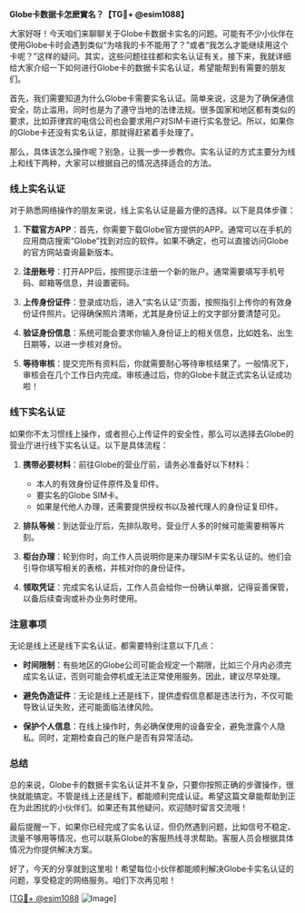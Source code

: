 **Globe卡数据卡怎麽實名？【TG💪+ @esim1088】**

大家好呀！今天咱们来聊聊关于Globe卡数据卡实名的问题。可能有不少小伙伴在使用Globe卡时会遇到类似“为啥我的卡不能用了？”或者“我怎么才能继续用这个卡呢？”这样的疑问。其实，这些问题往往都和实名认证有关。接下来，我就详细给大家介绍一下如何进行Globe卡的数据卡实名认证，希望能帮到有需要的朋友们。

首先，我们需要知道为什么Globe卡需要实名认证。简单来说，这是为了确保通信安全，防止滥用，同时也是为了遵守当地的法律法规。很多国家和地区都有类似的要求，比如菲律宾的电信公司也会要求用户对SIM卡进行实名登记。所以，如果你的Globe卡还没有实名认证，那就得赶紧着手处理了。

那么，具体该怎么操作呢？别急，让我一步一步教你。实名认证的方式主要分为线上和线下两种，大家可以根据自己的情况选择适合的方法。

### **线上实名认证**

对于熟悉网络操作的朋友来说，线上实名认证是最方便的选择。以下是具体步骤：

1. **下载官方APP**：首先，你需要下载Globe官方提供的APP。通常可以在手机的应用商店搜索“Globe”找到对应的软件。如果不确定，也可以直接访问Globe的官方网站查询最新版本。

2. **注册账号**：打开APP后，按照提示注册一个新的账户。通常需要填写手机号码、邮箱等信息，并设置密码。

3. **上传身份证件**：登录成功后，进入“实名认证”页面，按照指引上传你的有效身份证件照片。记得确保照片清晰，尤其是身份证上的文字部分要清楚可见。

4. **验证身份信息**：系统可能会要求你输入身份证上的相关信息，比如姓名、出生日期等，以进一步核对身份。

5. **等待审核**：提交完所有资料后，你就需要耐心等待审核结果了。一般情况下，审核会在几个工作日内完成。审核通过后，你的Globe卡就正式实名认证成功啦！

### **线下实名认证**

如果你不太习惯线上操作，或者担心上传证件的安全性，那么可以选择去Globe的营业厅进行线下实名认证。以下是具体流程：

1. **携带必要材料**：前往Globe的营业厅前，请务必准备好以下材料：
   - 本人的有效身份证件原件及复印件。
   - 要实名的Globe SIM卡。
   - 如果是代他人办理，还需要提供授权书以及被代理人的身份证复印件。

2. **排队等候**：到达营业厅后，先排队取号。营业厅人多的时候可能需要稍等片刻。

3. **柜台办理**：轮到你时，向工作人员说明你是来办理SIM卡实名认证的。他们会引导你填写相关的表格，并核对你的身份证件。

4. **领取凭证**：完成实名认证后，工作人员会给你一份确认单据，记得妥善保管，以备后续查询或补办业务时使用。

### **注意事项**

无论是线上还是线下实名认证，都需要特别注意以下几点：

- **时间限制**：有些地区的Globe公司可能会规定一个期限，比如三个月内必须完成实名认证，否则可能会停机或无法正常使用服务。因此，建议尽早处理。
  
- **避免伪造证件**：无论是线上还是线下，提供虚假信息都是违法行为，不仅可能导致认证失败，还可能面临法律风险。

- **保护个人信息**：在线上操作时，务必确保使用的设备安全，避免泄露个人隐私。同时，定期检查自己的账户是否有异常活动。

### **总结**

总的来说，Globe卡的数据卡实名认证并不复杂，只要你按照正确的步骤操作，很快就能搞定。不管是线上还是线下，都能顺利完成认证。希望这篇文章能帮助到正在为此困扰的小伙伴们。如果还有其他疑问，欢迎随时留言交流哦！

最后提醒一下，如果你已经完成了实名认证，但仍然遇到问题，比如信号不稳定、流量不够用等情况，也可以联系Globe的客服热线寻求帮助。客服人员会根据具体情况为你提供解决方案。

好了，今天的分享就到这里啦！希望每位小伙伴都能顺利解决Globe卡实名认证的问题，享受稳定的网络服务。咱们下次再见啦！

[[TG💪+ @esim1088](https://t.me/s/esim1088) ![Image](https://i.postimg.cc/4NQfJmqS/Snipaste-2025-05-13-00-14-12.png)]
